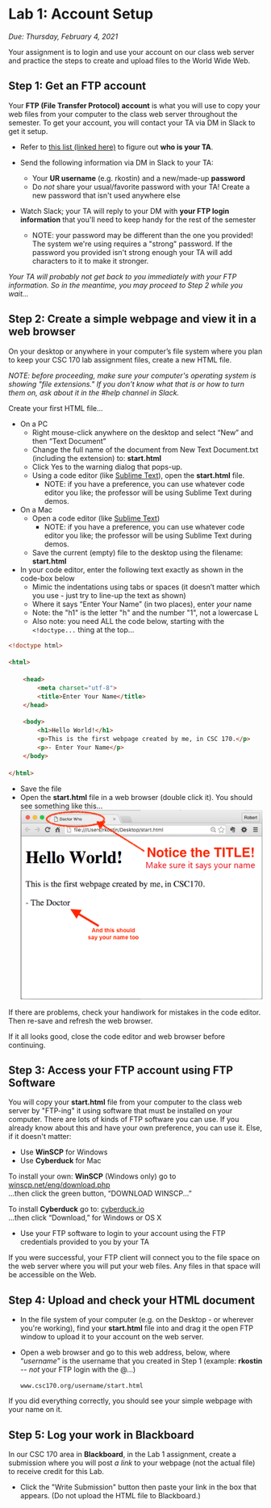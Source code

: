 # Lab 1: Account Setup
*Due: Thursday, February 4, 2021* 

Your assignment is to login and use your account on our class web server and practice the steps to create and upload files to the World Wide Web.

## Step 1: Get an FTP account

Your **FTP (File Transfer Protocol) account** is what you will use to copy your web files from your computer to the class web server throughout the semester.  To get your account, you will contact your TA via DM in Slack to get it setup.

- Refer to [this list (linked here)](student-ta.md) to figure out **who is your TA**.
- Send the following information via DM in Slack to your TA:
  - Your **UR username** (e.g. rkostin) and a new/made-up **password**
  - Do *not* share your usual/favorite password with your TA! Create a new password that isn't used anywhere else

- Watch Slack; your TA will reply to your DM with **your FTP login information** that you'll need to keep handy for the rest of the semester
  - NOTE: your password may be different than the one you provided!  The system we're using requires a "strong" password.  If the password you provided isn't strong enough your TA will add characters to it to make it stronger.  

*Your TA will probably not get back to you immediately with your FTP information.  So in the meantime, you may proceed to Step 2 while you wait...*

## Step 2: Create a simple webpage and view it in a web browser

On your desktop or anywhere in your computer’s file system where you plan to keep your CSC 170 lab assignment files, create a new HTML file.

*NOTE: before proceeding, make sure your computer's operating system is showing "file extensions."  If you don't know what that is or how to turn them on, ask about it in the #help channel in Slack.*

Create your first HTML file...

- On a PC
  - Right mouse-click anywhere on the desktop and select “New” and then “Text Document”
  - Change the full name of the document from New Text Document.txt (including the extension) to: **start.html**
  - Click Yes to the warning dialog that pops-up.
  - Using a code editor (like [Sublime Text](https://www.sublimetext.com/3)), open the **start.html** file.
    - NOTE: if you have a preference, you can use whatever code editor you like; the professor will be using Sublime Text during demos.
- On a Mac
  - Open a code editor (like [Sublime Text](https://www.sublimetext.com/3))
    - NOTE: if you have a preference, you can use whatever code editor you like; the professor will be using Sublime Text during demos.
  - Save the current (empty) file to the desktop using the filename: **start.html**
- In your code editor, enter the following text exactly as shown in the code-box below
  - Mimic the indentations using tabs or spaces (it doesn’t matter which you use - just try to line-up the text as shown)
  - Where it says “Enter Your Name” (in two places), enter *your* name
  - Note: the "h1" is the letter "h" and the number "1", not a lowercase L
  - Also note: you need ALL the code below, starting with the `<!doctype...` thing at the top...

```html
<!doctype html>

<html>

	<head>
		<meta charset="utf-8">
		<title>Enter Your Name</title>
	</head>

	<body>
		<h1>Hello World!</h1>
		<p>This is the first webpage created by me, in CSC 170.</p>
		<p>- Enter Your Name</p>
	</body>

</html>
```

- Save the file  
- Open the **start.html** file in a web browser (double click it).  You should see something like this...<br>![screen capture of first webpage](media/figure1.png)

If there are problems, check your handiwork for mistakes in the code editor.  Then re-save and refresh the web browser.

If it all looks good, close the code editor and web browser before continuing.

## Step 3: Access your FTP account using FTP Software

You will copy your **start.html** file from your computer to the class web server by "FTP-ing" it using software that must be installed on your computer.  There are lots of kinds of FTP software you can use.  If you already know about this and have your own preference, you can use it.  Else, if it doesn't matter:

- Use **WinSCP** for Windows
- Use **Cyberduck** for Mac

To install your own: **WinSCP** (Windows only) go to [winscp.net/eng/download.php](http://winscp.net/eng/download.php)<br>...then click the green button, “DOWNLOAD WINSCP...”

To install **Cyberduck** go to: [cyberduck.io](http://cyberduck.io)<br>
...then click “Download,” for Windows or OS X

- Use your FTP software to login to your account using the FTP credentials provided to you by your TA

If you were successful, your FTP client will connect you to the file space on the web server where you will put your web files.  Any files in that space will be accessible on the Web.

## Step 4: Upload and check your HTML document

- In the file system of your computer (e.g. on the Desktop - or wherever you're working), find your **start.html** file into and drag it the open FTP window to upload it to your account on the web server.

- Open a web browser and go to this web address, below, where “*username*” is the username that you created in Step 1 (example: **rkostin** -- *not* your FTP login with the @...)

   `www.csc170.org/username/start.html`

If you did everything correctly, you should see your simple webpage with your name on it. 

## Step 5: Log your work in Blackboard
In our CSC 170 area in **Blackboard**, in the Lab 1 assignment, create a submission where you will post *a link* to your webpage (not the actual file) to receive credit for this Lab.  

- Click the "Write Submission" button then paste your link in the box that appears. (Do not upload the HTML file to Blackboard.)
